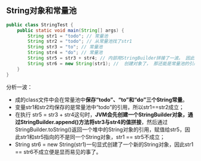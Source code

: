 ## String对象和常量池

```java
public class StringTest {
    public static void main(String[] args) {
        String str1 = "todo"; // 常量池
        String str2 = "todo"; // 从常量池找了str1
        String str3 = "to"; // 常量池
        String str4 = "do"; // 常量池
        String str5 = str3 + str4; // 内部用StringBuilder拼接了一波。 因此， 并非常量池
        String str6 = new String(str1); //  创建对象了， 那还能是常量池的引用？
    }
}
```

分析一波：
- 成的class文件中会在常量池中**保存“todo”、“to”和“do”三个String常量**。
- 变量str1和str2均保存的是常量池中“todo”的引用，所以str1==str2成立；
- 在执行 str5 = str3 + str4这句时，**JVM会先创建一个StringBuilder对象，通过StringBuilder.append()方法将str3与str4的值拼接**，然后通过StringBuilder.toString()返回一个堆中的String对象的引用，赋值给str5，因此str1和str5指向的不是同一个String对象，str1 == str5不成立；
- String str6 = new String(str1)一句显式创建了一个新的String对象，因此str1 == str6不成立便是显而易见的事了。